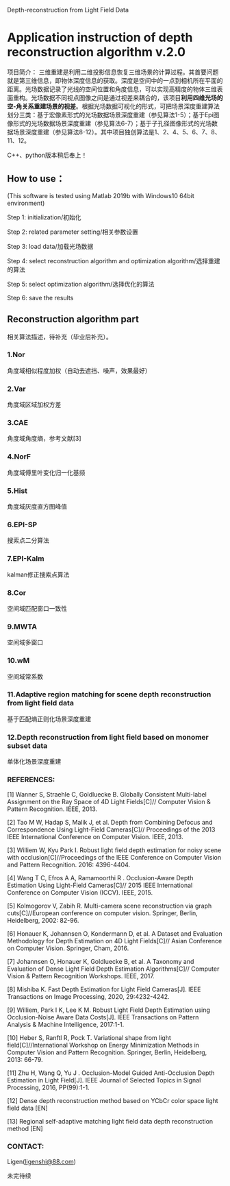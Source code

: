 Depth-reconstruction from Light Field Data

# Application instruction of depth reconstruction algorithm v.2.0

项目简介：
三维重建是利用二维投影信息恢复三维场景的计算过程。其首要问题就是第三维信息，即物体深度信息的获取。深度是空间中的一点到相机所在平面的距离。光场数据记录了光线的空间位置和角度信息，可以实现高精度的物体三维表面重构。光场数据不同视点图像之间是通过视差来耦合的，该项目**利用四维光场的空-角关系重建场景的视差**。根据光场数据可视化的形式，可把场景深度重建算法划分三类：基于宏像素形式的光场数据场景深度重建（参见算法1-5）；基于Epi图像形式的光场数据场景深度重建（参见算法6-7）；基于子孔径图像形式的光场数据场景深度重建（参见算法8-12）。其中项目独创算法是1、2、4、5、6、7、8、11、12。

C++、python版本稍后奉上！

## How to use：
(This software is tested using Matlab 2019b with Windows10 64bit environment)

Step 1: initialization/初始化

Step 2: related parameter setting/相关参数设置

Step 3: load data/加载光场数据

Step 4: select reconstruction algorithm and optimization algorithm/选择重建的算法

Step 5: select optimization algorithm/选择优化的算法

Step 6: save the results

## Reconstruction algorithm part

相关算法描述，待补充（毕业后补充）。

### 1.Nor
角度域相似程度加权（自动去遮挡、噪声，效果最好）

### 2.Var
角度域区域加权方差

### 3.CAE
角度域角度熵，参考文献[3]

### 4.NorF
角度域傅里叶变化归一化基频

### 5.Hist
角度域灰度直方图峰值

### 6.EPI-SP
搜索点二分算法

### 7.EPI-Kalm
kalman修正搜索点算法

### 8.Cor
空间域匹配窗口一致性

### 9.MWTA
空间域多窗口

### 10.wM
空间域常系数

### 11.Adaptive region matching for scene depth reconstruction from light field data
基于匹配熵正则化场景深度重建

### 12.Depth reconstruction from light field based on monomer subset data
单体化场景深度重建


### REFERENCES:

[1]	Wanner S, Straehle C, Goldluecke B. Globally Consistent Multi-label Assignment on the Ray Space of 4D Light Fields[C]// Computer Vision & Pattern Recognition. IEEE, 2013. 

[2]	Tao M W, Hadap S, Malik J, et al. Depth from Combining Defocus and Correspondence Using Light-Field Cameras[C]// Proceedings of the 2013 IEEE International Conference on Computer Vision. IEEE, 2013.

[3]	Williem W, Kyu Park I. Robust light field depth estimation for noisy scene with occlusion[C]//Proceedings of the IEEE Conference on Computer Vision and Pattern Recognition. 2016: 4396-4404.

[4]	Wang T C, Efros A A, Ramamoorthi R . Occlusion-Aware Depth Estimation Using Light-Field Cameras[C]// 2015 IEEE International Conference on Computer Vision (ICCV). IEEE, 2015.

[5]	Kolmogorov V, Zabih R. Multi-camera scene reconstruction via graph cuts[C]//European conference on computer vision. Springer, Berlin, Heidelberg, 2002: 82-96.

[6]	Honauer K, Johannsen O, Kondermann D, et al. A Dataset and Evaluation Methodology for Depth Estimation on 4D Light Fields[C]// Asian Conference on Computer Vision. Springer, Cham, 2016.

[7]	Johannsen O, Honauer K, Goldluecke B, et al. A Taxonomy and Evaluation of Dense Light Field Depth Estimation Algorithms[C]// Computer Vision & Pattern Recognition Workshops. IEEE, 2017.

[8]	Mishiba K. Fast Depth Estimation for Light Field Cameras[J]. IEEE Transactions on Image Processing, 2020, 29:4232-4242.

[9]	Williem, Park I K, Lee K M. Robust Light Field Depth Estimation using Occlusion-Noise Aware Data Costs[J]. IEEE Transactions on Pattern Analysis & Machine Intelligence, 2017:1-1.

[10]	Heber S, Ranftl R, Pock T. Variational shape from light field[C]//International Workshop on Energy Minimization Methods in Computer Vision and Pattern Recognition. Springer, Berlin, Heidelberg, 2013: 66-79.

[11]	Zhu H, Wang Q, Yu J . Occlusion-Model Guided Anti-Occlusion Depth Estimation in Light Field[J]. IEEE Journal of Selected Topics in Signal Processing, 2016, PP(99):1-1.

[12] Dense depth reconstruction method based on YCbCr color space light field data [EN]

[13] Regional self-adaptive matching light field data depth reconstruction method [EN]


### CONTACT:

Ligen(ligenshi@88.com)

未完待续
